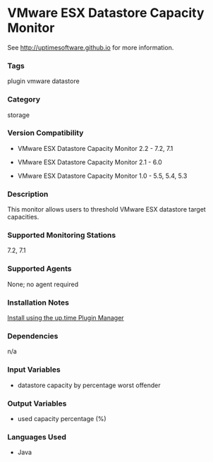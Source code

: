# VMware ESX Datastore Capacity Monitor

See http://uptimesoftware.github.io for more information.

### Tags 
 plugin   vmware   datastore  

### Category

storage

### Version Compatibility


  
* VMware ESX Datastore Capacity Monitor 2.2 - 7.2, 7.1
  

  
* VMware ESX Datastore Capacity Monitor 2.1 - 6.0
  

  
* VMware ESX Datastore Capacity Monitor 1.0 - 5.5, 5.4, 5.3
  


### Description
This monitor allows users to threshold VMware ESX datastore target capacities.


### Supported Monitoring Stations

7.2, 7.1

### Supported Agents
None; no agent required

### Installation Notes
<p><a href="https://github.com/uptimesoftware/uptime-plugin-manager">Install using the up.time Plugin Manager</a></p>


### Dependencies
<p>n/a</p>


### Input Variables

* datastore capacity by percentage worst offender


### Output Variables


* used capacity percentage (%)


### Languages Used

* Java

